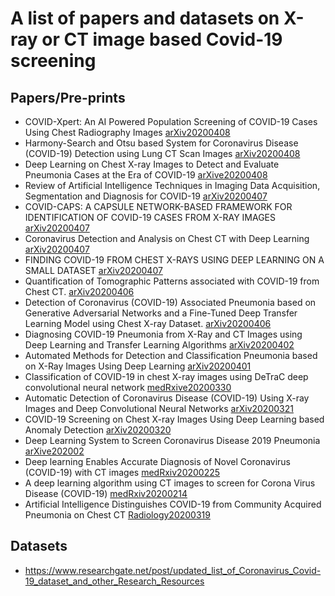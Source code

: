 # A list of papers and datasets on X-ray or CT image based Covid-19 screening
## Papers/Pre-prints
* COVID-Xpert: An AI Powered Population Screening of COVID-19 Cases Using Chest Radiography Images [arXiv20200408](https://scirate.com/arxiv/2004.03042)
* Harmony-Search and Otsu based System for Coronavirus Disease (COVID-19) Detection using Lung CT Scan Images [arXiv20200408](https://scirate.com/arxiv/2004.03431)
* Deep Learning on Chest X-ray Images to Detect and Evaluate Pneumonia Cases at the Era of COVID-19 [arXive20200408](https://scirate.com/arxiv/2004.03399)
* Review of Artificial Intelligence Techniques in Imaging Data Acquisition, Segmentation and Diagnosis for COVID-19 [arXiv20200407](https://arxiv.org/ftp/arxiv/papers/2004/2004.02731.pdf)
* COVID-CAPS: A CAPSULE NETWORK-BASED FRAMEWORK FOR IDENTIFICATION OF COVID-19 CASES FROM X-RAY IMAGES [arXiv20200407](https://arxiv.org/pdf/2004.02696.pdf)
* Coronavirus Detection and Analysis on Chest CT with Deep Learning [arXiv20200407](https://arxiv.org/pdf/2004.02640.pdf)
* FINDING COVID-19 FROM CHEST X-RAYS USING DEEP LEARNING ON A SMALL DATASET [arXiv20200407](https://arxiv.org/ftp/arxiv/papers/2004/2004.02060.pdf)
* Quantification of Tomographic Patterns associated with COVID-19 from Chest CT. [arXiv20200406](https://arxiv.org/ftp/arxiv/papers/2004/2004.01279.pdf)
* Detection of Coronavirus (COVID-19) Associated Pneumonia based on Generative Adversarial Networks and a Fine-Tuned Deep Transfer Learning Model using Chest X-ray Dataset. [arXiv20200406](https://arxiv.org/ftp/arxiv/papers/2004/2004.01184.pdf)
* Diagnosing COVID-19 Pneumonia from X-Ray and CT Images using Deep Learning and Transfer Learning Algorithms [arXiv20200402](https://arxiv.org/ftp/arxiv/papers/2004/2004.00038.pdf)
* Automated Methods for Detection and Classification Pneumonia based on X-Ray Images Using Deep Learning [arXiv20200401](https://arxiv.org/ftp/arxiv/papers/2003/2003.14363.pdf)
* Classification of COVID-19 in chest X-ray images using DeTraC deep convolutional neural network [medRxive20200330](https://www.medrxiv.org/content/10.1101/2020.03.30.20047456v1.full.pdf)
* Automatic Detection of Coronavirus Disease (COVID-19) Using X-ray Images and Deep Convolutional Neural Networks [arXiv20200321](https://arxiv.org/ftp/arxiv/papers/2003/2003.10849.pdf)
* COVID-19 Screening on Chest X-ray Images Using Deep Learning based Anomaly Detection [arXiv20200320](https://arxiv.org/pdf/2003.12338.pdf)
* Deep Learning System to Screen Coronavirus Disease 2019 Pneumonia [arXive202002](https://arxiv.org/ftp/arxiv/papers/2002/2002.09334.pdf)
* Deep learning Enables Accurate Diagnosis of Novel Coronavirus (COVID-19) with CT images [medRxiv20200225](https://www.medrxiv.org/content/10.1101/2020.02.23.20026930v1)
* A deep learning algorithm using CT images to screen for Corona Virus Disease (COVID-19) [medRxiv20200214](https://www.medrxiv.org/content/10.1101/2020.02.14.20023028v3.full.pdf)
* Artificial Intelligence Distinguishes COVID-19 from Community Acquired Pneumonia on Chest CT [Radiology20200319](https://pubs.rsna.org/doi/10.1148/radiol.2020200905)
## Datasets
* https://www.researchgate.net/post/updated_list_of_Coronavirus_Covid-19_dataset_and_other_Research_Resources
